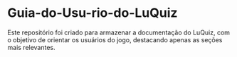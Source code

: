 # Guia-do-Usu-rio-do-LuQuiz
Este repositório foi criado para armazenar a documentação do LuQuiz, com o objetivo de orientar os usuários do jogo, destacando apenas as seções mais relevantes.
